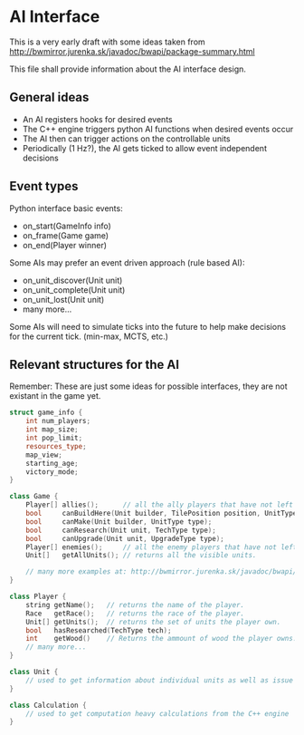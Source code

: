AI Interface
============

This is a very early draft with some ideas taken
from http://bwmirror.jurenka.sk/javadoc/bwapi/package-summary.html

This file shall provide information about the AI interface design.


General ideas
-------------

 * An AI registers hooks for desired events
 * The C++ engine triggers python AI functions when desired events occur
 * The AI then can trigger actions on the controllable units
 * Periodically (1 Hz?), the AI gets ticked to allow event independent decisions


Event types
-----------

Python interface basic events:

 * on_start(GameInfo info)
 * on_frame(Game game)
 * on_end(Player winner)

Some AIs may prefer an event driven approach (rule based AI):

 * on_unit_discover(Unit unit)
 * on_unit_complete(Unit unit)
 * on_unit_lost(Unit unit)
 * many more...


Some AIs will need to simulate ticks into the future to help
make decisions for the current tick. (min-max, MCTS, etc.)


Relevant structures for the AI
------------------------------

Remember: These are just some ideas for possible interfaces,
they are not existant in the game yet.

```cpp
struct game_info {
	int num_players;
	int map_size;
	int pop_limit;
	resources_type;
	map_view;
	starting_age;
	victory_mode;
}
```

```cpp
class Game {
	Player[] allies();      // all the ally players that have not left or been defeated.
	bool     canBuildHere(Unit builder, TilePosition position, UnitType type);
	bool     canMake(Unit builder, UnitType type);
	bool     canResearch(Unit unit, TechType type);
	bool     canUpgrade(Unit unit, UpgradeType type);
	Player[] enemies();     // all the enemy players that have not left or been defeated.
	Unit[]   getAllUnits(); // returns all the visible units.

	// many more examples at: http://bwmirror.jurenka.sk/javadoc/bwapi/Game.html
}
```

```cpp
class Player {
	string getName();   // returns the name of the player.
	Race   getRace();   // returns the race of the player.
	Unit[] getUnits();  // returns the set of units the player own.
	bool   hasResearched(TechType tech);
	int    getWood()    // Returns the ammount of wood the player owns.
	// many more...
}
```

```cpp
class Unit {
	// used to get information about individual units as well as issue orders to units
}
```

```cpp
class Calculation {
	// used to get computation heavy calculations from the C++ engine
}
```
